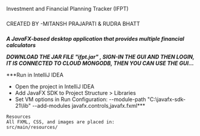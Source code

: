 Investment and Financial Planning Tracker (IFPT)
###
CREATED BY
          -MITANSH PRAJAPATI & RUDRA BHATT
###

***A JavaFX-based desktop application that provides multiple financial calculators*** 


***DOWNLOAD THE JAR FILE "ifpt.jar" ,
SIGN-IN THE GUI AND THEN LOGIN,
IT IS CONNECTED TO CLOUD MONGODB,
THEN YOU CAN USE THE GUI...***


***Run in IntelliJ IDEA

- Open the project in IntelliJ IDEA
- Add JavaFX SDK to Project Structure > Libraries
- Set VM options in Run Configuration:
  --module-path "C:\javafx-sdk-21\lib" --add-modules javafx.controls,javafx.fxml***
~~~THIS IS PREFERED AS YOU'LL UNDERSTAND MORE EASILY~~
Resources
All FXML, CSS, and images are placed in:
src/main/resources/




